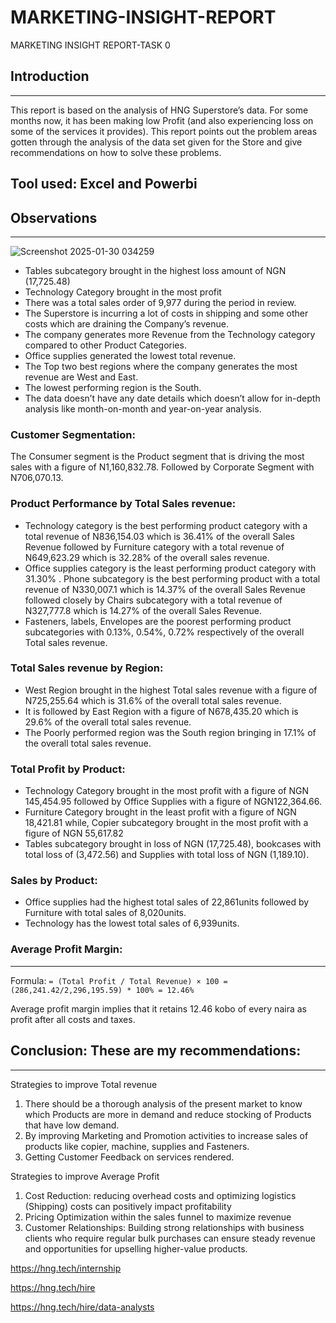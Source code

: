 # MARKETING-INSIGHT-REPORT

MARKETING INSIGHT REPORT-TASK 0

## Introduction
---
This report is based on the analysis of HNG Superstore’s data. For some months now, it has been making low Profit (and also experiencing loss on some of the services it provides).
This report points out the problem areas gotten through the analysis of the data set given for the Store and give recommendations on how to solve these problems.

## Tool used: Excel and Powerbi
## Observations
---
![Screenshot 2025-01-30 034259](https://github.com/user-attachments/assets/fbb3b492-c8ac-4288-978b-682fe490dc0e)


- Tables subcategory brought in the highest loss amount of NGN (17,725.48)
- Technology Category brought in the most profit
- There was a total sales order of 9,977 during the period in review.
- The Superstore is incurring a lot of costs in shipping and some other costs which are draining the Company’s revenue.
- The company generates more Revenue from the Technology category compared to other Product Categories.
- Office supplies generated the lowest total revenue.
- The Top two best regions where the company generates the most revenue are West and East.
- The lowest performing region is the South.
- The data doesn’t have any date details which doesn’t allow for in-depth analysis like month-on-month and year-on-year analysis.

### Customer Segmentation:
The Consumer segment is the Product segment that is driving the most sales with a figure of N1,160,832.78. Followed by Corporate Segment with N706,070.13.

### Product Performance by Total Sales revenue:
- Technology category is the best performing product category with a total revenue of N836,154.03 which is 36.41% of the overall Sales Revenue followed by Furniture category with a total revenue of N649,623.29 which is 32.28% of the overall sales revenue.
- Office supplies category is the least performing product category with 31.30% .
Phone subcategory is the best performing product with a total revenue of N330,007.1 which is 14.37% of the overall Sales Revenue followed closely by Chairs subcategory with a total revenue of N327,777.8 which is 14.27% of the overall Sales Revenue.
- Fasteners, labels, Envelopes are the poorest performing product subcategories with 0.13%, 0.54%, 0.72% respectively of the overall Total sales revenue.
### Total Sales revenue by Region:

- West Region brought in the highest Total sales revenue with a figure of N725,255.64 which is 31.6% of the overall total sales revenue.
- It is followed by East Region with a figure of N678,435.20 which is 29.6% of the overall total sales revenue.
- The Poorly performed region was the South region bringing in 17.1% of the overall total sales revenue.
### Total Profit by Product:

- Technology Category brought in the most profit with a figure of NGN 145,454.95 followed by Office Supplies with a figure of NGN122,364.66.
- Furniture Category brought in the least profit with a figure of NGN 18,421.81 while, Copier subcategory brought in the most profit with a figure of NGN 55,617.82
- Tables subcategory brought in loss of NGN (17,725.48), bookcases with total loss of (3,472.56) and Supplies with total loss of NGN (1,189.10).

### Sales by Product:

- Office supplies had the highest total sales of 22,861units followed by Furniture with total sales of 8,020units.
- Technology has the lowest total sales of 6,939units.

### Average Profit Margin:
---
Formula: 
``
  = (Total Profit / Total Revenue) × 100
= (286,241.42/2,296,195.59) * 100%
= 12.46% 
``

Average profit margin implies that it retains 12.46 kobo of every naira as profit after all costs and taxes.

## Conclusion: These are my recommendations:
---
Strategies to improve Total revenue
1. There should be a thorough analysis of the present market to know which Products are more in demand and reduce stocking of Products that have low demand.
2. By improving Marketing and Promotion activities to increase sales of products like copier, machine, supplies and Fasteners.
3. Getting Customer Feedback on services rendered.

Strategies to improve Average Profit
1. Cost Reduction: reducing overhead costs and optimizing logistics (Shipping) costs can positively impact profitability
2. Pricing Optimization within the sales funnel to maximize revenue
3. Customer Relationships: Building strong relationships with business clients who require regular bulk purchases can ensure steady revenue and opportunities for upselling higher-value products.

https://hng.tech/internship

https://hng.tech/hire

https://hng.tech/hire/data-analysts
